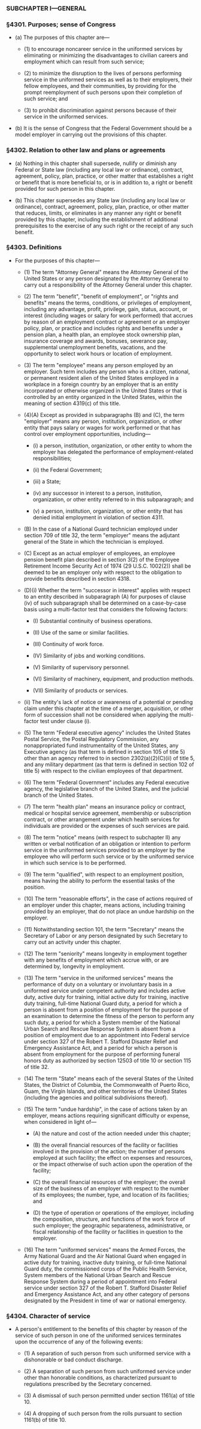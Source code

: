 ### SUBCHAPTER I—GENERAL

### §4301. Purposes; sense of Congress
* (a) The purposes of this chapter are—

  * (1) to encourage noncareer service in the uniformed services by eliminating or minimizing the disadvantages to civilian careers and employment which can result from such service;

  * (2) to minimize the disruption to the lives of persons performing service in the uniformed services as well as to their employers, their fellow employees, and their communities, by providing for the prompt reemployment of such persons upon their completion of such service; and

  * (3) to prohibit discrimination against persons because of their service in the uniformed services.


* (b) It is the sense of Congress that the Federal Government should be a model employer in carrying out the provisions of this chapter.

### §4302. Relation to other law and plans or agreements
* (a) Nothing in this chapter shall supersede, nullify or diminish any Federal or State law (including any local law or ordinance), contract, agreement, policy, plan, practice, or other matter that establishes a right or benefit that is more beneficial to, or is in addition to, a right or benefit provided for such person in this chapter.

* (b) This chapter supersedes any State law (including any local law or ordinance), contract, agreement, policy, plan, practice, or other matter that reduces, limits, or eliminates in any manner any right or benefit provided by this chapter, including the establishment of additional prerequisites to the exercise of any such right or the receipt of any such benefit.

### §4303. Definitions
* For the purposes of this chapter—

  * (1) The term "Attorney General" means the Attorney General of the United States or any person designated by the Attorney General to carry out a responsibility of the Attorney General under this chapter.

  * (2) The term "benefit", "benefit of employment", or "rights and benefits" means the terms, conditions, or privileges of employment, including any advantage, profit, privilege, gain, status, account, or interest (including wages or salary for work performed) that accrues by reason of an employment contract or agreement or an employer policy, plan, or practice and includes rights and benefits under a pension plan, a health plan, an employee stock ownership plan, insurance coverage and awards, bonuses, severance pay, supplemental unemployment benefits, vacations, and the opportunity to select work hours or location of employment.

  * (3) The term "employee" means any person employed by an employer. Such term includes any person who is a citizen, national, or permanent resident alien of the United States employed in a workplace in a foreign country by an employer that is an entity incorporated or otherwise organized in the United States or that is controlled by an entity organized in the United States, within the meaning of section 4319(c) of this title.

  * (4)(A) Except as provided in subparagraphs (B) and (C), the term "employer" means any person, institution, organization, or other entity that pays salary or wages for work performed or that has control over employment opportunities, including—

    * (i) a person, institution, organization, or other entity to whom the employer has delegated the performance of employment-related responsibilities;

    * (ii) the Federal Government;

    * (iii) a State;

    * (iv) any successor in interest to a person, institution, organization, or other entity referred to in this subparagraph; and

    * (v) a person, institution, organization, or other entity that has denied initial employment in violation of section 4311.


  * (B) In the case of a National Guard technician employed under section 709 of title 32, the term "employer" means the adjutant general of the State in which the technician is employed.

  * (C) Except as an actual employer of employees, an employee pension benefit plan described in section 3(2) of the Employee Retirement Income Security Act of 1974 (29 U.S.C. 1002(2)) shall be deemed to be an employer only with respect to the obligation to provide benefits described in section 4318.

  * (D)(i) Whether the term "successor in interest" applies with respect to an entity described in subparagraph (A) for purposes of clause (iv) of such subparagraph shall be determined on a case-by-case basis using a multi-factor test that considers the following factors:

    * (I) Substantial continuity of business operations.

    * (II) Use of the same or similar facilities.

    * (III) Continuity of work force.

    * (IV) Similarity of jobs and working conditions.

    * (V) Similarity of supervisory personnel.

    * (VI) Similarity of machinery, equipment, and production methods.

    * (VII) Similarity of products or services.


  * (ii) The entity's lack of notice or awareness of a potential or pending claim under this chapter at the time of a merger, acquisition, or other form of succession shall not be considered when applying the multi-factor test under clause (i).

  * (5) The term "Federal executive agency" includes the United States Postal Service, the Postal Regulatory Commission, any nonappropriated fund instrumentality of the United States, any Executive agency (as that term is defined in section 105 of title 5) other than an agency referred to in section 2302(a)(2)(C)(ii) of title 5, and any military department (as that term is defined in section 102 of title 5) with respect to the civilian employees of that department.

  * (6) The term "Federal Government" includes any Federal executive agency, the legislative branch of the United States, and the judicial branch of the United States.

  * (7) The term "health plan" means an insurance policy or contract, medical or hospital service agreement, membership or subscription contract, or other arrangement under which health services for individuals are provided or the expenses of such services are paid.

  * (8) The term "notice" means (with respect to subchapter II) any written or verbal notification of an obligation or intention to perform service in the uniformed services provided to an employer by the employee who will perform such service or by the uniformed service in which such service is to be performed.

  * (9) The term "qualified", with respect to an employment position, means having the ability to perform the essential tasks of the position.

  * (10) The term "reasonable efforts", in the case of actions required of an employer under this chapter, means actions, including training provided by an employer, that do not place an undue hardship on the employer.

  * (11) Notwithstanding section 101, the term "Secretary" means the Secretary of Labor or any person designated by such Secretary to carry out an activity under this chapter.

  * (12) The term "seniority" means longevity in employment together with any benefits of employment which accrue with, or are determined by, longevity in employment.

  * (13) The term "service in the uniformed services" means the performance of duty on a voluntary or involuntary basis in a uniformed service under competent authority and includes active duty, active duty for training, initial active duty for training, inactive duty training, full-time National Guard duty, a period for which a person is absent from a position of employment for the purpose of an examination to determine the fitness of the person to perform any such duty, a period for which a System member of the National Urban Search and Rescue Response System is absent from a position of employment due to an appointment into Federal service under section 327 of the Robert T. Stafford Disaster Relief and Emergency Assistance Act, and a period for which a person is absent from employment for the purpose of performing funeral honors duty as authorized by section 12503 of title 10 or section 115 of title 32.

  * (14) The term "State" means each of the several States of the United States, the District of Columbia, the Commonwealth of Puerto Rico, Guam, the Virgin Islands, and other territories of the United States (including the agencies and political subdivisions thereof).

  * (15) The term "undue hardship", in the case of actions taken by an employer, means actions requiring significant difficulty or expense, when considered in light of—

    * (A) the nature and cost of the action needed under this chapter;

    * (B) the overall financial resources of the facility or facilities involved in the provision of the action; the number of persons employed at such facility; the effect on expenses and resources, or the impact otherwise of such action upon the operation of the facility;

    * (C) the overall financial resources of the employer; the overall size of the business of an employer with respect to the number of its employees; the number, type, and location of its facilities; and

    * (D) the type of operation or operations of the employer, including the composition, structure, and functions of the work force of such employer; the geographic separateness, administrative, or fiscal relationship of the facility or facilities in question to the employer.


  * (16) The term "uniformed services" means the Armed Forces, the Army National Guard and the Air National Guard when engaged in active duty for training, inactive duty training, or full-time National Guard duty, the commissioned corps of the Public Health Service, System members of the National Urban Search and Rescue Response System during a period of appointment into Federal service under section 327 of the Robert T. Stafford Disaster Relief and Emergency Assistance Act, and any other category of persons designated by the President in time of war or national emergency.

### §4304. Character of service
* A person's entitlement to the benefits of this chapter by reason of the service of such person in one of the uniformed services terminates upon the occurrence of any of the following events:

  * (1) A separation of such person from such uniformed service with a dishonorable or bad conduct discharge.

  * (2) A separation of such person from such uniformed service under other than honorable conditions, as characterized pursuant to regulations prescribed by the Secretary concerned.

  * (3) A dismissal of such person permitted under section 1161(a) of title 10.

  * (4) A dropping of such person from the rolls pursuant to section 1161(b) of title 10.